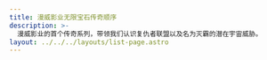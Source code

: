 ```yaml
---
title: 漫威影业无限宝石传奇顺序
description: >-
  漫威影业的首个传奇系列，带领我们认识复仇者联盟以及名为灭霸的潜在宇宙威胁。
layout: ../../../layouts/list-page.astro
---
```

